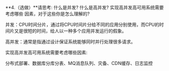 **4.（选做）**请思考: 什么是并发? 什么是高并发? 实现高并发高可用系统需要考虑哪些 因素，对于这些你是怎么理解的?

并发：CPU时间分片，通过将CPU时间片分给不同的应用分别使用，而CPU的时间片又是很短的时间，给人以一种多个应用并发运行的假象。

高并发：通常是指通过设计保证系统能够同时并行处理很多请求。

实现高并发高可用系统需要考虑哪些因素:

分布式部署、数据库分库分表、MQ消息队列、灾备、CDN缓存、日志监控


